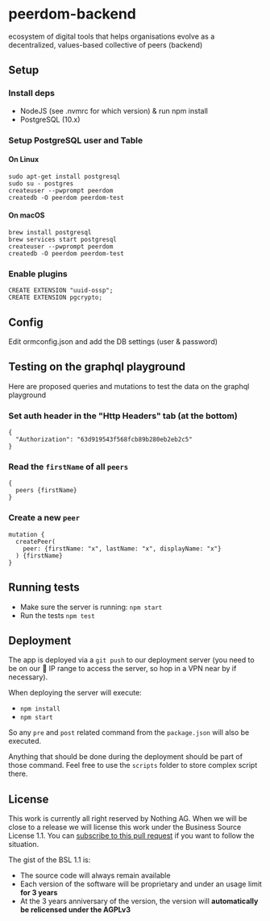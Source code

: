 # peerdom-backend

ecosystem of digital tools that helps organisations evolve as a decentralized, values-based collective of peers (backend)

## Setup

### Install deps

- NodeJS (see .nvmrc for which version) & run npm install
- PostgreSQL (10.x)

### Setup PostgreSQL user and Table

#### On Linux
```
sudo apt-get install postgresql
sudo su - postgres
createuser --pwprompt peerdom
createdb -O peerdom peerdom-test
```

#### On macOS
```
brew install postgresql
brew services start postgresql
createuser --pwprompt peerdom
createdb -O peerdom peerdom-test
```

### Enable plugins
```
CREATE EXTENSION "uuid-ossp";
CREATE EXTENSION pgcrypto;
```

## Config

Edit ormconfig.json and add the DB settings (user & password)

## Testing on the graphql playground

Here are proposed queries and mutations to test the data on the graphql playground

### Set auth header in the "Http Headers" tab (at the bottom)
```
{
  "Authorization": "63d919543f568fcb89b280eb2eb2c5"
}
```


### Read the `firstName` of all `peers`
```
{
  peers {firstName}
}
```


### Create a new `peer`
```
mutation {
  createPeer(
    peer: {firstName: "x", lastName: "x", displayName: "x"}
  ) {firstName}
}
```

## Running tests
- Make sure the server is running: `npm start`
- Run the tests `npm test`

## Deployment

The app is deployed via a `git push` to our deployment server (you need to be
on our :rocket: IP range to access the server, so hop in a VPN near by if
necessary).

When deploying the server will execute:
- `npm install`
- `npm start`

So any `pre` and `post` related command from the `package.json` will also be
executed.

Anything that should be done during the deployment should be part of those
command. Feel free to use the `scripts` folder to store complex script there.

## License

This work is currently all right reserved by Nothing AG. When we will be close
to a release we will license this work under the Business Source License 1.1.
You can [subscribe to this pull
request](https://github.com/peerdom/peerdom-backend/pull/2) if you want to
follow the situation.

The gist of the BSL 1.1 is:
* The source code will always remain available
* Each version of the software will be proprietary and under an usage limit
  **for 3 years**
* At the 3 years anniversary of the version, the version will **automatically
  be relicensed under the AGPLv3**
